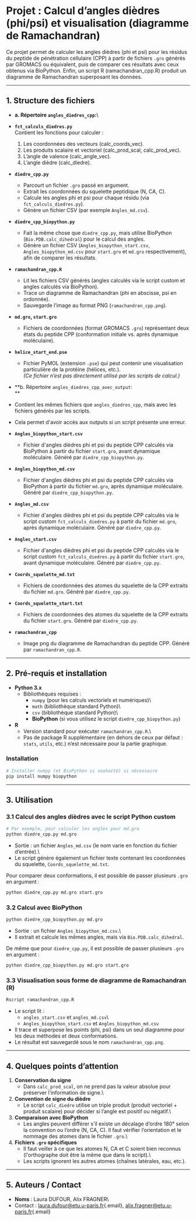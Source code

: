 # Projet : Calcul d’angles dièdres (phi/psi) et visualisation (diagramme de Ramachandran)

Ce projet permet de calculer les angles dièdres (phi et psi) pour les résidus du peptide de pénétration cellulaire (CPP) à partir de fichiers `.gro` générés par GROMACS ou équivalent, puis de comparer ces résultats avec ceux obtenus via BioPython. Enfin, un script R (ramachandran_cpp.R) produit un diagramme de Ramachandran superposant les données.

------------------------------------------------------------------------

## 1. Structure des fichiers

-   **a. Répertoire `angles_diedres_cpp`:**\

-   **`fct_calculs_diedres.py`**\
    Contient les fonctions pour calculer :

    1.  Les coordonnées des vecteurs (calc_coords_vec).
    2.  Les produits scalaire et vectoriel (calc_prod_scal, calc_prod_vec).
    3.  L’angle de valence (calc_angle_vec).
    4.  L’angle dièdre (calc_diedre).

-   **`diedre_cpp.py`**

    -   Parcourt un fichier `.gro` passé en argument.
    -   Extrait les coordonnées du squelette peptidique (N, CA, C).
    -   Calcule les angles phi et psi pour chaque résidu (via `fct_calculs_diedres.py`).
    -   Génère un fichier CSV (par exemple `Angles_md.csv`).

-   **`diedre_cpp_biopython.py`**

    -   Fait la même chose que `diedre_cpp.py`, mais utilise BioPython (`Bio.PDB.calc_dihedral`) pour le calcul des angles.
    -   Génère un fichier CSV (`Angles_biopython_start.csv`, `Angles_biopython_md.csv` pour `start.gro` et `md.gro` respectivement), afin de comparer les résultats.

-   **`ramachandran_cpp.R`**

    -   Lit les fichiers CSV générés (angles calculés via le script custom et angles calculés via BioPython).
    -   Trace un diagramme de Ramachandran (phi en abscisse, psi en ordonnée).
    -   Sauvegarde l’image au format PNG (`ramachandran_cpp.png`).

-   **`md.gro`, `start.gro`**

    -   Fichiers de coordonnées (format GROMACS `.gro`) représentant deux états du peptide CPP (conformation initiale vs. après dynamique moléculaire).

-   **`helice_start_end.pse`**

    -   Fichier PyMOL (extension `.pse`) qui peut contenir une visualisation particulière de la protéine (hélices, etc.).\
        *(Ce fichier n’est pas directement utilisé par les scripts de calcul.)*

-   **b. Répertoire `angles_diedres_cpp_avec_output`:\
    **

-   Contient les mêmes fichiers que `angles_diedres_cpp`, mais avec les fichiers générés par les scripts.

-   Cela permet d'avoir accès aux outputs si un script présente une erreur.

-   **`Angles_biopython_start.csv`**

    -   Fichier d'angles dièdres phi et psi du peptide CPP calculés via BioPython à partir du fichier `start.gro`, avant dynamique moléculaire. Généré par `diedre_cpp_biopython.py`.

-   **`Angles_biopython_md.csv`**

    -   Fichier d'angles dièdres phi et psi du peptide CPP calculés via BioPython à partir du fichier `md.gro`, après dynamique moléculaire. Généré par `diedre_cpp_biopython.py`.

-   **`Angles_md.csv`**

    -   Fichier d'angles dièdres phi et psi du peptide CPP calculés via le script custom `fct_calculs_diedres.py` à partir du fichier `md.gro`, après dynamique moléculaire. Généré par `diedre_cpp.py`.

-   **`Angles_start.csv`**

    -   Fichier d'angles dièdres phi et psi du peptide CPP calculés via le script custom `fct_calculs_diedres.py` à partir du fichier `start.gro`, avant dynamique moléculaire. Généré par `diedre_cpp.py`.

-   **`Coords_squelette_md.txt`**

    -   Fichiers de coordonnées des atomes du squelette de la CPP extraits du fichier `md.gro`. Généré par `diedre_cpp.py`.

-   **`Coords_squelette_start.txt`**

    -   Fichiers de coordonnées des atomes du squelette de la CPP extraits du fichier `start.gro`. Généré par `diedre_cpp.py`.

-   **`ramachandran_cpp`**

    -   Image png du diagramme de Ramachandran du peptide CPP. Généré par `ramachandran_cpp.R`.

------------------------------------------------------------------------

## 2. Pré-requis et installation

-   **Python 3.x**
    -   Bibliothèques requises :
        -   `numpy` (pour les calculs vectoriels et numériques)\
        -   `math` (bibliothèque standard Python)\
        -   `csv` (bibliothèque standard Python)\
        -   **BioPython** (si vous utilisez le script `diedre_cpp_biopython.py`)
-   **R**
    -   Version standard pour exécuter `ramachandran_cpp.R`.\
    -   Pas de package R supplémentaire (en dehors de ceux par défaut : `stats`, `utils`, etc.) n’est nécessaire pour la partie graphique.

### Installation

``` bash
# Installer numpy (et BioPython si souhaité) si nécessaire
pip install numpy biopython
```

------------------------------------------------------------------------

## 3. Utilisation

### 3.1 Calcul des angles dièdres avec le script Python custom

``` bash
# Par exemple, pour calculer les angles pour md.gro
python diedre_cpp.py md.gro
```

-   Sortie : un fichier `Angles_md.csv` (le nom varie en fonction du fichier d’entrée).\
-   Le script génère également un fichier texte contenant les coordonnées du squelette, `Coords_squelette_md.txt`.

Pour comparer deux conformations, il est possible de passer plusieurs `.gro` en argument :

``` bash
python diedre_cpp.py md.gro start.gro
```

### 3.2 Calcul avec BioPython

``` bash
python diedre_cpp_biopython.py md.gro
```

-   Sortie : un fichier `Angles_biopython_md.csv`.\
-   Il extrait et calcule les mêmes angles, mais via `Bio.PDB.calc_dihedral`.

De même que pour `diedre_cpp.py`, il est possible de passer plusieurs `.gro` en argument :

``` bash
python diedre_cpp_biopython.py md.gro start.gro
```

### 3.3 Visualisation sous forme de diagramme de Ramachandran (R)

``` bash
Rscript ramachandran_cpp.R
```

-   Le script lit :
    -   `angles_start.csv` et `angles_md.csv`\
    -   `Angles_biopython_start.csv` et `Angles_biopython_md.csv`
-   Il trace et superpose les points (phi, psi) dans un seul diagramme pour les deux méthodes et deux conformations.
-   Le résultat est sauvegardé sous le nom `ramachandran_cpp.png`.

------------------------------------------------------------------------

## 4. Quelques points d’attention

1.  **Conservation du signe**
    -   Dans `calc_prod_scal`, on ne prend pas la valeur absolue pour préserver l’information de signe.\
2.  **Convention de signe du dièdre**
    -   Le script `calc_diedre` utilise un triple produit (produit vectoriel + produit scalaire) pour décider si l’angle est positif ou négatif.\
3.  **Comparaison avec BioPython**
    -   Les angles peuvent différer s’il existe un décalage d’ordre 180° selon la convention ou l’ordre (N, CA, C). Il faut vérifier l’orientation et le nommage des atomes dans le fichier `.gro`.\
4.  **Fichiers `.gro` spécifiques**
    -   Il faut veiller à ce que les atomes N, CA et C soient bien reconnus (l'orthographe doit être la même que dans le script).\
    -   Les scripts ignorent les autres atomes (chaînes latérales, eau, etc.).

------------------------------------------------------------------------

## 5. Auteurs / Contact

-   **Noms** : Laura DUFOUR, Alix FRAGNER\
-   Contact : [laura.dufour\@etu.u-paris.fr](mailto:laura.dufour@etu.u-paris.fr){.email}, [alix.fragner\@etu.u-paris.fr](mailto:alix.fragner@etu.u-paris.fr){.email}

